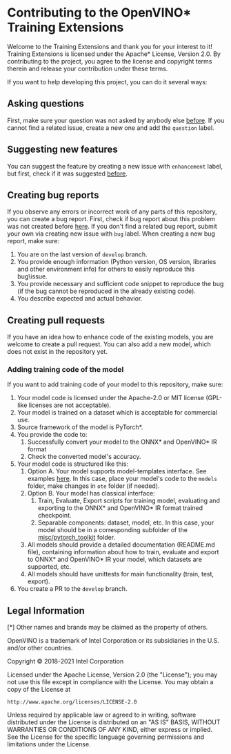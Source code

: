 # Contributing to the OpenVINO\* Training Extensions

Welcome to the Training Extensions and thank you for your interest to it! Training Extensions is licensed under the Apache* License, Version 2.0. By contributing to the project, you agree to the license and copyright terms therein and release your contribution under these terms.

If you want to help developing this project, you can do it several ways:

## Asking questions

First, make sure your question was not asked by anybody else [before](https://github.com/openvinotoolkit/training_extensions/issues?q=is%3Aissue+label%3Aquestion). If you cannot find a related issue, create a new one and add the `question` label.

## Suggesting new features

You can suggest the feature by creating a new issue with `enhancement` label, but first, check if it was suggested [before](https://github.com/openvinotoolkit/training_extensions/issues?q=is%3Aissue+label%3Aenhancement).

## Creating bug reports

If you observe any errors or incorrect work of any parts of this repository, you can create a bug report. First, check if bug report about this problem was not created before [here](https://github.com/openvinotoolkit/training_extensions/issues?q=is%3Aissue+label%3Abug). If you don't find a related bug report, submit your own via creating new issue with `bug` label.
When creating a new bug report, make sure:
1. You are on the last version of `develop` branch.
2. You provide enough information (Python version, OS version, libraries and other environment info) for others to easily reproduce this bug\issue.
3. You provide necessary and sufficient code snippet to reproduce the bug (if the bug cannot be reproduced in the already existing code).
4. You describe expected and actual behavior.

## Creating pull requests

If you have an idea how to enhance code of the existing models, you are welcome to create a pull request. You can also add a new model, which does not exist in the repository yet.

### Adding training code of the model

If you want to add training code of your model to this repository, make sure:
1. Your model code is licensed under the Apache-2.0 or MIT license (GPL-like licenses are not acceptable).
2. Your model is trained on a dataset which is acceptable for commercial use.
3. Source framework of the model is PyTorch\*.
4. You provide the code to:
   1. Successfully convert your model to the ONNX\* and OpenVINO\* IR format
   2. Check the converted model's accuracy.
5. Your model code is structured like this:
   1. Option A. Your model supports model-templates interface. See examples [here](https://github.com/openvinotoolkit/training_extensions/tree/develop/models). In this case, place your model's code to the `models` folder, make changes in `ote` folder (if needed).
   2. Option B. Your model has classical interface:
      1. Train, Evaluate, Export scripts for training model, evaluating and exporting to the ONNX\*  and OpenVINO\* IR format trained checkpoint.
      2. Separable components: dataset, model, etc.
      In this case, your model should be in a corresponding subfolder of the [misc/pytorch_toolkit](https://github.com/openvinotoolkit/training_extensions/tree/develop/misc/pytorch_toolkit) folder.
   3. All models should provide a detailed documentation (README.md file), containing information about how to train, evaluate and export to ONNX\* and OpenVINO\* IR your model, which datasets are supported, etc.
   4. All models should have unittests for main functionality (train, test, export).
6. You create a PR to the `develop` branch.

## Legal Information

[\*] Other names and brands may be claimed as the property of others.

OpenVINO is a trademark of Intel Corporation or its subsidiaries in the U.S. and/or other countries.

Copyright &copy; 2018-2021 Intel Corporation

Licensed under the Apache License, Version 2.0 (the "License"); you may not use this file except in compliance with the License. You may obtain a copy of the License at
```
http://www.apache.org/licenses/LICENSE-2.0
```
Unless required by applicable law or agreed to in writing, software distributed under the License is distributed on an "AS IS" BASIS, WITHOUT WARRANTIES OR CONDITIONS OF ANY KIND, either express or implied. See the License for the specific language governing permissions and limitations under the License.